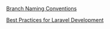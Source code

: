 
[Branch Naming Conventions](BranchNaming.md)

[Best Practices for Laravel Development](CodeQuality.md.md)
